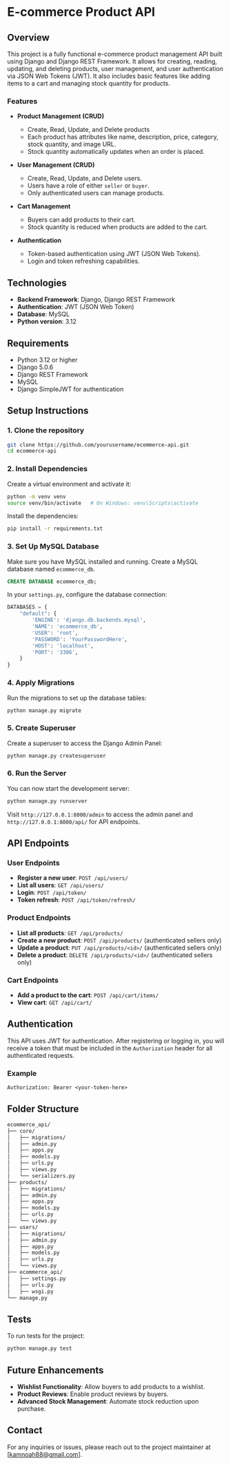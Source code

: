 
# E-commerce Product API

## Overview

This project is a fully functional e-commerce product management API built using Django and Django REST Framework. It allows for creating, reading, updating, and deleting products, user management, and user authentication via JSON Web Tokens (JWT). It also includes basic features like adding items to a cart and managing stock quantity for products.

### Features

- **Product Management (CRUD)**
  - Create, Read, Update, and Delete products
  - Each product has attributes like name, description, price, category, stock quantity, and image URL.
  - Stock quantity automatically updates when an order is placed.
  
- **User Management (CRUD)**
  - Create, Read, Update, and Delete users.
  - Users have a role of either `seller` or `buyer`.
  - Only authenticated users can manage products.
  
- **Cart Management**
  - Buyers can add products to their cart.
  - Stock quantity is reduced when products are added to the cart.
  
- **Authentication**
  - Token-based authentication using JWT (JSON Web Tokens).
  - Login and token refreshing capabilities.

## Technologies

- **Backend Framework**: Django, Django REST Framework
- **Authentication**: JWT (JSON Web Token)
- **Database**: MySQL
- **Python version**: 3.12

## Requirements

- Python 3.12 or higher
- Django 5.0.6
- Django REST Framework
- MySQL
- Django SimpleJWT for authentication

## Setup Instructions

### 1. Clone the repository

```bash
git clone https://github.com/yourusername/ecommerce-api.git
cd ecommerce-api
```

### 2. Install Dependencies

Create a virtual environment and activate it:

```bash
python -m venv venv
source venv/bin/activate   # On Windows: venv\Scripts\activate
```

Install the dependencies:

```bash
pip install -r requirements.txt
```

### 3. Set Up MySQL Database

Make sure you have MySQL installed and running. Create a MySQL database named `ecommerce_db`.

```sql
CREATE DATABASE ecommerce_db;
```

In your `settings.py`, configure the database connection:

```python
DATABASES = {
    "default": {
        'ENGINE': 'django.db.backends.mysql',
        'NAME': 'ecommerce_db',
        'USER': 'root',
        'PASSWORD': 'YourPasswordHere',
        'HOST': 'localhost',
        'PORT': '3306',
    }
}
```

### 4. Apply Migrations

Run the migrations to set up the database tables:

```bash
python manage.py migrate
```

### 5. Create Superuser

Create a superuser to access the Django Admin Panel:

```bash
python manage.py createsuperuser
```

### 6. Run the Server

You can now start the development server:

```bash
python manage.py runserver
```

Visit `http://127.0.0.1:8000/admin` to access the admin panel and `http://127.0.0.1:8000/api/` for API endpoints.

## API Endpoints

### User Endpoints

- **Register a new user**: `POST /api/users/`
- **List all users**: `GET /api/users/`
- **Login**: `POST /api/token/`
- **Token refresh**: `POST /api/token/refresh/`

### Product Endpoints

- **List all products**: `GET /api/products/`
- **Create a new product**: `POST /api/products/` (authenticated sellers only)
- **Update a product**: `PUT /api/products/<id>/` (authenticated sellers only)
- **Delete a product**: `DELETE /api/products/<id>/` (authenticated sellers only)

### Cart Endpoints

- **Add a product to the cart**: `POST /api/cart/items/`
- **View cart**: `GET /api/cart/`

## Authentication

This API uses JWT for authentication. After registering or logging in, you will receive a token that must be included in the `Authorization` header for all authenticated requests.

### Example

```
Authorization: Bearer <your-token-here>
```

## Folder Structure

```bash
ecommerce_api/
├── core/
│   ├── migrations/
│   ├── admin.py
│   ├── apps.py
│   ├── models.py
│   ├── urls.py
│   ├── views.py
│   └── serializers.py
├── products/
│   ├── migrations/
│   ├── admin.py
│   ├── apps.py
│   ├── models.py
│   ├── urls.py
│   └── views.py
├── users/
│   ├── migrations/
│   ├── admin.py
│   ├── apps.py
│   ├── models.py
│   ├── urls.py
│   └── views.py
├── ecommerce_api/
│   ├── settings.py
│   ├── urls.py
│   ├── wsgi.py
└── manage.py
```

## Tests

To run tests for the project:

```bash
python manage.py test
```

## Future Enhancements

- **Wishlist Functionality**: Allow buyers to add products to a wishlist.
- **Product Reviews**: Enable product reviews by buyers.
- **Advanced Stock Management**: Automate stock reduction upon purchase.


## Contact

For any inquiries or issues, please reach out to the project maintainer at [kamnoah88@gmail.com].
